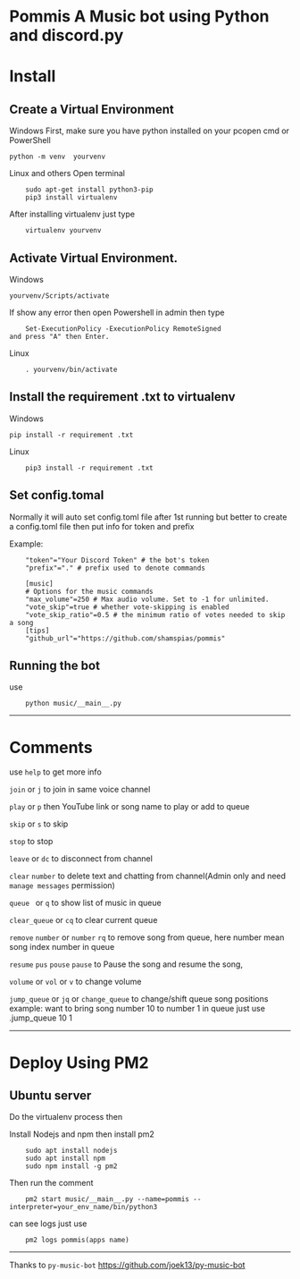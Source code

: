 # Pommis A Music bot using Python and discord.py

# Install

## Create a Virtual Environment

Windows First, make sure you have python installed on your pcopen cmd or PowerShell
	
	python -m venv  yourvenv
		
Linux and others Open terminal
	
        sudo apt-get install python3-pip
        pip3 install virtualenv
	
After installing virtualenv just type

        virtualenv yourvenv

## Activate Virtual Environment.

Windows
	
	yourvenv/Scripts/activate
		
If show any error then open Powershell in admin
then type

        Set-ExecutionPolicy -ExecutionPolicy RemoteSigned
	and press "A" then Enter.

Linux

        . yourvenv/bin/activate

## Install the requirement .txt to virtualenv

Windows
	
	pip install -r requirement .txt

Linux
	
        pip3 install -r requirement .txt

## Set config.tomal
Normally it will auto set config.toml file after 1st running 
but better to create a config.toml file then put info for token and prefix 

Example:

        "token"="Your Discord Token" # the bot's token
        "prefix"="." # prefix used to denote commands
        
        [music]
        # Options for the music commands
        "max_volume"=250 # Max audio volume. Set to -1 for unlimited.
        "vote_skip"=true # whether vote-skipping is enabled
        "vote_skip_ratio"=0.5 # the minimum ratio of votes needed to skip a song
        [tips]
        "github_url"="https://github.com/shamspias/pommis"
        

## Running the bot

use 

        python music/__main__.py

-------------------------------
# Comments

use `help` to get more info

`join` or `j` to join in same voice channel

`play` or `p` then YouTube link or song name to 
play or add to queue

`skip` or `s` to skip

`stop` to stop

`leave` or `dc` to disconnect from channel

`clear` `number` to delete text and chatting from channel(Admin only and need `manage messages` permission)

`queue ` or `q` to show list of music in queue

`clear_queue` or `cq` to clear current queue

`remove` `number` or `number` `rq` to remove song from queue,
here number mean song index number in queue

`resume`  `pus` `pouse`  `pause` to Pause the song and resume the song,

`volume` or `vol` or `v` to change volume

`jump_queue` or `jq`  or `change_queue` to change/shift queue song positions 
example: want to bring song number 10 to number 1 in queue just use .jump_queue 10 1

-------------------
# Deploy Using PM2

## Ubuntu server

Do the virtualenv process
then

Install Nodejs and npm then install pm2

        sudo apt install nodejs
        sudo apt install npm
        sudo npm install -g pm2
Then run the comment

        pm2 start music/__main__.py --name=pommis --interpreter=your_env_name/bin/python3

can see logs just use
        
        pm2 logs pommis(apps name)

---------------------------------



Thanks to `py-music-bot`
https://github.com/joek13/py-music-bot
